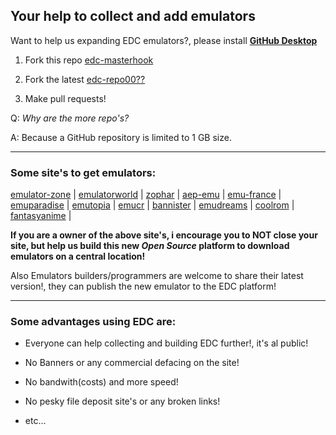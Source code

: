 ## Your help to collect and add emulators

Want to help us expanding EDC emulators?, please install [**GitHub Desktop**](https://desktop.github.com)

1) Fork this repo [edc-masterhook](https://github.com/PhoenixInteractiveNL/edc-masterhook)

2) Fork the latest [edc-repo00??](https://github.com/PhoenixInteractiveNL)

3) Make pull requests!

Q: _Why are the more repo's?_

A: Because a GitHub repository is limited to 1 GB size.
***
### Some site's to get emulators:

[emulator-zone](http://www.emulator-zone.com) | 
[emulatorworld](http://www.emulatorworld.com/) |
[zophar](http://www.zophar.net) | 
[aep-emu](https://www.aep-emu.de) | 
[emu-france](http://www.emu-france.com) | 
[emuparadise](http://www.emuparadise.me) | 
[emutopia](http://www.emutopia.com/) | 
[emucr](http://www.emucr.com/) | 
[bannister](http://www.bannister.org/software/) | 
[emudreams](http://www.emudreams.pl/) | 
[coolrom](http://coolrom.com/emulators/) | 
[fantasyanime](http://fantasyanime.com/emulators) | 

**If you are a owner of the above site's, i encourage you to NOT close your site, but help us build this new _Open Source_ platform to download emulators on a central location!**

Also Emulators builders/programmers are welcome to share their latest version!, they can publish the new emulator to the EDC platform!
***
### Some advantages using EDC are:
- Everyone can help collecting and building EDC further!, it's al public!

- No Banners or any commercial defacing on the site!

- No bandwith(costs) and more speed!

- No pesky file deposit site's or any broken links!

- etc...

